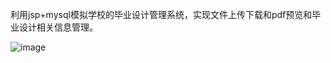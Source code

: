 利用jsp+mysql模拟学校的毕业设计管理系统，实现文件上传下载和pdf预览和毕业设计相关信息管理。

![image](https://github.com/jlygit/some_personal_project/blob/master/ui_show/bysj.png)
